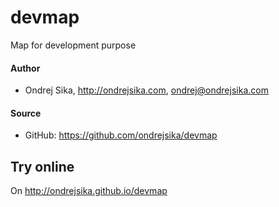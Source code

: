 devmap
======

Map for development purpose

#### Author
* Ondrej Sika, <http://ondrejsika.com>, <ondrej@ondrejsika.com>

#### Source
* GitHub: <https://github.com/ondrejsika/devmap>


## Try online
On <http://ondrejsika.github.io/devmap>
